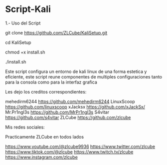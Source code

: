 # Script-Kali

1.- Uso del Script

git clone https://github.com/ZLCube/KaliSetup.git

cd KaliSetup

chmod +x install.sh

./install.sh

Este script configura un entorno de kali linux de una forma estetica y eficiente, este script reune componentes de multiples configuraciones tanto para la consola como para la interfaz grafica

Les dejo los creditos correspondientes: 

mehedirm6244 https://github.com/mehedirm6244
LinuxScoop https://github.com/linuxscoop
xJacksx https://github.com/xJackSx/
Mr.Pr1ngl3s https://github.com/MrPr1ngl3s
S4vitar https://github.com/s4vitar
ZLCube https://github.com/zlcube

Mis redes sociales:

Practicamente ZLCube en todos lados

https://www.youtube.com/@zlcube9936
https://www.twitter.com/zlcube
https://www.tiktok.com/@zlcube
https://www.twitch.tv/zlcube
https://www.instagram.com/zlcube

